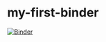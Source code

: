 # my-first-binder

[![Binder](https://mybinder.org/badge_logo.svg)](https://mybinder.org/v2/gh/ericzhng/my-first-binder/HEAD)
